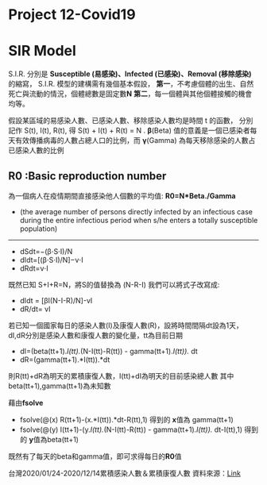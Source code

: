 # Project 12-Covid19

# SIR Model
S.I.R. 分別是 **Susceptible (易感染)、Infected (已感染)、Removal (移除感染)**
的縮寫， S.I.R. 模型的建構需有幾個基本假設，
**第一**，不考慮個體的出生、自然死亡與流動的情況，個體總數是固定數**N**
**第二**，每一個體與其他個體接觸的機會均等。

假設某區域的易感染人數、已感染人數、移除感染人數均是時間 t 的函數，
分別記作 S(t), I(t), R(t), 得 S(t) + I(t) + R(t) = N .
**β**(Beta) 值的意義是一個已感染者每天有效傳播病毒的人數占總人口的比例，而 **γ**(Gamma) 為每天移除感染的人數占已感染人數的比例

## **R0** :Basic reproduction number
為一個病人在疫情期間直接感染他人個數的平均值: **R0=N*Beta./Gamma**
* (the average number of persons directly infected by an infectious case during the entire infectious period 
when s/he enters a totally susceptible population)
---
* dSdt=−(β⋅S⋅I)/N
* dIdt=[(β⋅S⋅I)/N]−ν⋅I
* dRdt=ν⋅I

既然已知 S+I+R=N，將S的值替換為 (N-R-I) 
我們可以將式子改寫成:

* dIdt = [βI(N-I-R)/N]-vI  
* dR/dt= vI

若已知一個國家每日的感染人數(I)及康復人數(R)，設將時間間隔dt設為1天，dI,dR分別是感染人數和康復人數的變化量，tt為目前日期

* dI=(beta(tt+1).*I(tt).*(N-I(tt)-R(tt)) - gamma(tt+1).*I(tt)).* dt
* dR=(gamma(tt+1).*I(tt)).*dt

則R(tt)+dR為明天的累積康復人數，I(tt)+dI為明天的目前感染總人數
其中beta(tt+1),gamma(tt+1)為未知數

藉由**fsolve**

* fsolve(@(x) R(tt+1)-(x.*I(tt)).*dt-R(tt),1) 得到的 **x**值為 gamma(tt+1)
* fsolve(@(y) I(tt+1)-(y.*I(tt).*(N-I(tt)-R(tt)) - gamma(tt+1).*I(tt)).* dt-I(tt),1) 得到的 **y**值為beta(tt+1)

既然有了每天的beta和gamma值，即可求得每日的**R0**值




台灣2020/01/24-2020/12/14累積感染人數＆累積康復人數 資料來源：[Link](https://zh.m.wikipedia.org/wiki/Template:2019%E5%86%A0%E7%8B%80%E7%97%85%E6%AF%92%E7%97%85%E7%97%85%E4%BE%8B%E6%95%B8/%E8%87%BA%E7%81%A3%E5%9C%96%E8%A1%A8)
